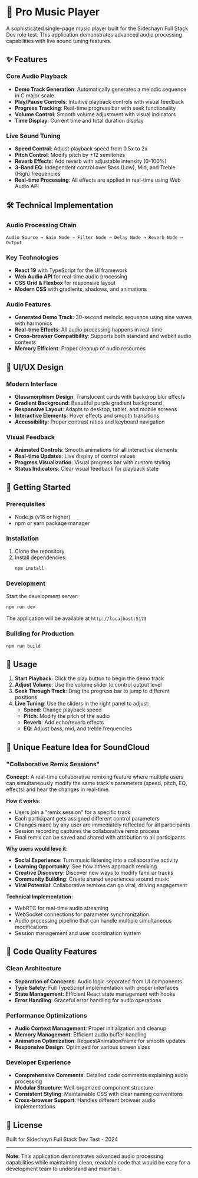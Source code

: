 # 🎵 Pro Music Player

A sophisticated single-page music player built for the Sidechayn Full Stack Dev role test. This application demonstrates advanced audio processing capabilities with live sound tuning features.

## ✨ Features

### Core Audio Playback
- **Demo Track Generation**: Automatically generates a melodic sequence in C major scale
- **Play/Pause Controls**: Intuitive playback controls with visual feedback
- **Progress Tracking**: Real-time progress bar with seek functionality
- **Volume Control**: Smooth volume adjustment with visual indicators
- **Time Display**: Current time and total duration display

### Live Sound Tuning
- **Speed Control**: Adjust playback speed from 0.5x to 2x
- **Pitch Control**: Modify pitch by ±12 semitones
- **Reverb Effects**: Add reverb with adjustable intensity (0-100%)
- **3-Band EQ**: Independent control over Bass (Low), Mid, and Treble (High) frequencies
- **Real-time Processing**: All effects are applied in real-time using Web Audio API

## 🛠️ Technical Implementation

### Audio Processing Chain
```
Audio Source → Gain Node → Filter Node → Delay Node → Reverb Node → Output
```

### Key Technologies
- **React 19** with TypeScript for the UI framework
- **Web Audio API** for real-time audio processing
- **CSS Grid & Flexbox** for responsive layout
- **Modern CSS** with gradients, shadows, and animations

### Audio Features
- **Generated Demo Track**: 30-second melodic sequence using sine waves with harmonics
- **Real-time Effects**: All audio processing happens in real-time
- **Cross-browser Compatibility**: Supports both standard and webkit audio contexts
- **Memory Efficient**: Proper cleanup of audio resources

## 🎨 UI/UX Design

### Modern Interface
- **Glassmorphism Design**: Translucent cards with backdrop blur effects
- **Gradient Background**: Beautiful purple gradient background
- **Responsive Layout**: Adapts to desktop, tablet, and mobile screens
- **Interactive Elements**: Hover effects and smooth transitions
- **Accessibility**: Proper contrast ratios and keyboard navigation

### Visual Feedback
- **Animated Controls**: Smooth animations for all interactive elements
- **Real-time Updates**: Live display of control values
- **Progress Visualization**: Visual progress bar with custom styling
- **Status Indicators**: Clear visual feedback for playback state

## 🚀 Getting Started

### Prerequisites
- Node.js (v16 or higher)
- npm or yarn package manager

### Installation
1. Clone the repository
2. Install dependencies:
   ```bash
   npm install
   ```

### Development
Start the development server:
```bash
npm run dev
```

The application will be available at `http://localhost:5173`

### Building for Production
```bash
npm run build
```

## 📱 Usage

1. **Start Playback**: Click the play button to begin the demo track
2. **Adjust Volume**: Use the volume slider to control output level
3. **Seek Through Track**: Drag the progress bar to jump to different positions
4. **Live Tuning**: Use the sliders in the right panel to adjust:
   - **Speed**: Change playback speed
   - **Pitch**: Modify the pitch of the audio
   - **Reverb**: Add echo/reverb effects
   - **EQ**: Adjust bass, mid, and treble frequencies

## 🎯 Unique Feature Idea for SoundCloud

### "Collaborative Remix Sessions"

**Concept**: A real-time collaborative remixing feature where multiple users can simultaneously modify the same track's parameters (speed, pitch, EQ, effects) and hear the changes in real-time.

**How it works**:
- Users join a "remix session" for a specific track
- Each participant gets assigned different control parameters
- Changes made by any user are immediately reflected for all participants
- Session recording captures the collaborative remix process
- Final remix can be saved and shared with attribution to all participants

**Why users would love it**:
- **Social Experience**: Turn music listening into a collaborative activity
- **Learning Opportunity**: See how others approach remixing
- **Creative Discovery**: Discover new ways to modify familiar tracks
- **Community Building**: Create shared experiences around music
- **Viral Potential**: Collaborative remixes can go viral, driving engagement

**Technical Implementation**:
- WebRTC for real-time audio streaming
- WebSocket connections for parameter synchronization
- Audio processing pipeline that can handle multiple simultaneous modifications
- Session management and user coordination system

## 🔧 Code Quality Features

### Clean Architecture
- **Separation of Concerns**: Audio logic separated from UI components
- **Type Safety**: Full TypeScript implementation with proper interfaces
- **State Management**: Efficient React state management with hooks
- **Error Handling**: Graceful error handling for audio operations

### Performance Optimizations
- **Audio Context Management**: Proper initialization and cleanup
- **Memory Management**: Efficient audio buffer handling
- **Animation Optimization**: RequestAnimationFrame for smooth updates
- **Responsive Design**: Optimized for various screen sizes

### Developer Experience
- **Comprehensive Comments**: Detailed code comments explaining audio processing
- **Modular Structure**: Well-organized component structure
- **Consistent Styling**: Maintainable CSS with clear naming conventions
- **Cross-browser Support**: Handles different browser audio implementations

## 📄 License

Built for Sidechayn Full Stack Dev Test - 2024

---

**Note**: This application demonstrates advanced audio processing capabilities while maintaining clean, readable code that would be easy for a development team to understand and maintain.
